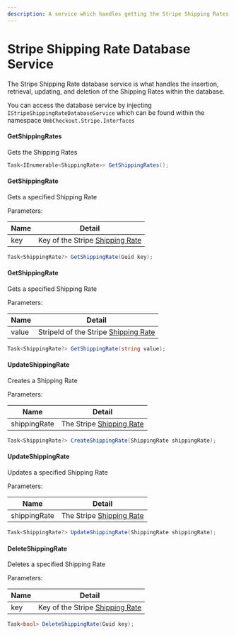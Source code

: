 ```yaml
---
description: A service which handles getting the Stripe Shipping Rates from the database
---
```


# Stripe Shipping Rate Database Service

The Stripe Shipping Rate database service is what handles the insertion, retrieval, updating, and deletion of the Shipping Rates within the database.

You can access the database service by injecting `IStripeShippingRateDatabaseService` which can be found within the namespace `UmbCheckout.Stripe.Interfaces`

#### GetShippingRates

Gets the Shipping Rates

```csharp
Task<IEnumerable<ShippingRate>> GetShippingRates();
```

#### GetShippingRate

Gets a specified Shipping Rate

Parameters:

| Name | Detail                                                                 |
| ---- | ---------------------------------------------------------------------- |
| key  | Key of the Stripe [Shipping Rate](../object-reference/shippingrate.md) |

```csharp
Task<ShippingRate?> GetShippingRate(Guid key);
```

#### GetShippingRate

Gets a specified Shipping Rate

Parameters:

| Name  | Detail                                                                      |
| ----- | --------------------------------------------------------------------------- |
| value | StripeId of the Stripe [Shipping Rate](../object-reference/shippingrate.md) |

```csharp
Task<ShippingRate?> GetShippingRate(string value);
```

#### UpdateShippingRate

Creates a Shipping Rate

Parameters:

| Name         | Detail                                                          |
| ------------ | --------------------------------------------------------------- |
| shippingRate | The Stripe [Shipping Rate](../object-reference/shippingrate.md) |

```csharp
Task<ShippingRate?> CreateShippingRate(ShippingRate shippingRate);
```

#### UpdateShippingRate

Updates a specified Shipping Rate

Parameters:

| Name         | Detail                                                          |
| ------------ | --------------------------------------------------------------- |
| shippingRate | The Stripe [Shipping Rate](../object-reference/shippingrate.md) |

```csharp
Task<ShippingRate?> UpdateShippingRate(ShippingRate shippingRate);
```

#### DeleteShippingRate

Deletes a specified Shipping Rate

Parameters:

| Name | Detail                                                                 |
| ---- | ---------------------------------------------------------------------- |
| key  | Key of the Stripe [Shipping Rate](../object-reference/shippingrate.md) |

```csharp
Task<bool> DeleteShippingRate(Guid key);
```
